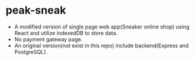 # peak-sneak
- A modified version of single page web app(Sneaker online shop) using React and utilize indexedDB to store data.
- No payment gateway page.
- An original version(not exist in this repo) include backend(Express and PostgreSQL).
